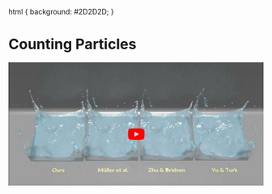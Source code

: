 html {
  background: #2D2D2D;
}

# Counting Particles


[![YouTube video player](https://raw.githubusercontent.com/fincahuanaco/countingparticles/main/counting_frame0.png)](https://youtu.be/C3HXQqIzaPs "YouTube video player")

<!--
<div align="left">
      <a href="https://www.youtube.com/watch?v=C3HXQqIzaPs">
         <img src="https://img.youtube.com/vi/C3HXQqIzaPs/0.jpg" style="width:100%;">
      </a>
</div>
--/>

